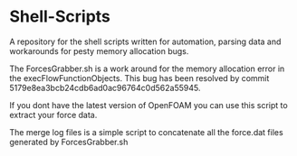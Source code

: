 # Shell-Scripts
A repository for the shell scripts written for automation, parsing data and workarounds for pesty memory allocation bugs.

The ForcesGrabber.sh is a work around for the memory allocation error in the execFlowFunctionObjects. This bug has been resolved by commit 5179e8ea3bcb24cdb6ad0ac96764c0d562a55945. 

If you dont have the latest version of OpenFOAM you can use this script to extract your force data.

The merge log files is a simple script to concatenate all the force.dat files generated by ForcesGrabber.sh
